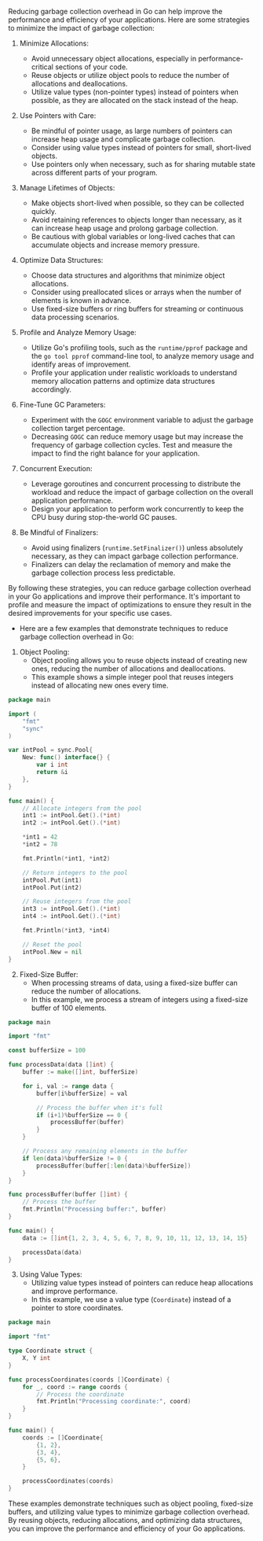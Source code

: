 Reducing garbage collection overhead in Go can help improve the performance and efficiency of your applications. Here are some strategies to minimize the impact of garbage collection:

1. Minimize Allocations:
   - Avoid unnecessary object allocations, especially in performance-critical sections of your code.
   - Reuse objects or utilize object pools to reduce the number of allocations and deallocations.
   - Utilize value types (non-pointer types) instead of pointers when possible, as they are allocated on the stack instead of the heap.

2. Use Pointers with Care:
   - Be mindful of pointer usage, as large numbers of pointers can increase heap usage and complicate garbage collection.
   - Consider using value types instead of pointers for small, short-lived objects.
   - Use pointers only when necessary, such as for sharing mutable state across different parts of your program.

3. Manage Lifetimes of Objects:
   - Make objects short-lived when possible, so they can be collected quickly.
   - Avoid retaining references to objects longer than necessary, as it can increase heap usage and prolong garbage collection.
   - Be cautious with global variables or long-lived caches that can accumulate objects and increase memory pressure.

4. Optimize Data Structures:
   - Choose data structures and algorithms that minimize object allocations.
   - Consider using preallocated slices or arrays when the number of elements is known in advance.
   - Use fixed-size buffers or ring buffers for streaming or continuous data processing scenarios.

5. Profile and Analyze Memory Usage:
   - Utilize Go's profiling tools, such as the `runtime/pprof` package and the `go tool pprof` command-line tool, to analyze memory usage and identify areas of improvement.
   - Profile your application under realistic workloads to understand memory allocation patterns and optimize data structures accordingly.

6. Fine-Tune GC Parameters:
   - Experiment with the `GOGC` environment variable to adjust the garbage collection target percentage.
   - Decreasing `GOGC` can reduce memory usage but may increase the frequency of garbage collection cycles. Test and measure the impact to find the right balance for your application.

7. Concurrent Execution:
   - Leverage goroutines and concurrent processing to distribute the workload and reduce the impact of garbage collection on the overall application performance.
   - Design your application to perform work concurrently to keep the CPU busy during stop-the-world GC pauses.

8. Be Mindful of Finalizers:
   - Avoid using finalizers (`runtime.SetFinalizer()`) unless absolutely necessary, as they can impact garbage collection performance.
   - Finalizers can delay the reclamation of memory and make the garbage collection process less predictable.

By following these strategies, you can reduce garbage collection overhead in your Go applications and improve their performance. It's important to profile and measure the impact of optimizations to ensure they result in the desired improvements for your specific use cases.


- Here are a few examples that demonstrate techniques to reduce garbage collection overhead in Go:

1. Object Pooling:
   - Object pooling allows you to reuse objects instead of creating new ones, reducing the number of allocations and deallocations.
   - This example shows a simple integer pool that reuses integers instead of allocating new ones every time.

```go
package main

import (
	"fmt"
	"sync"
)

var intPool = sync.Pool{
	New: func() interface{} {
		var i int
		return &i
	},
}

func main() {
	// Allocate integers from the pool
	int1 := intPool.Get().(*int)
	int2 := intPool.Get().(*int)

	*int1 = 42
	*int2 = 78

	fmt.Println(*int1, *int2)

	// Return integers to the pool
	intPool.Put(int1)
	intPool.Put(int2)

	// Reuse integers from the pool
	int3 := intPool.Get().(*int)
	int4 := intPool.Get().(*int)

	fmt.Println(*int3, *int4)

	// Reset the pool
	intPool.New = nil
}
```

2. Fixed-Size Buffer:
   - When processing streams of data, using a fixed-size buffer can reduce the number of allocations.
   - In this example, we process a stream of integers using a fixed-size buffer of 100 elements.

```go
package main

import "fmt"

const bufferSize = 100

func processData(data []int) {
	buffer := make([]int, bufferSize)

	for i, val := range data {
		buffer[i%bufferSize] = val

		// Process the buffer when it's full
		if (i+1)%bufferSize == 0 {
			processBuffer(buffer)
		}
	}

	// Process any remaining elements in the buffer
	if len(data)%bufferSize != 0 {
		processBuffer(buffer[:len(data)%bufferSize])
	}
}

func processBuffer(buffer []int) {
	// Process the buffer
	fmt.Println("Processing buffer:", buffer)
}

func main() {
	data := []int{1, 2, 3, 4, 5, 6, 7, 8, 9, 10, 11, 12, 13, 14, 15}

	processData(data)
}
```

3. Using Value Types:
   - Utilizing value types instead of pointers can reduce heap allocations and improve performance.
   - In this example, we use a value type (`Coordinate`) instead of a pointer to store coordinates.

```go
package main

import "fmt"

type Coordinate struct {
	X, Y int
}

func processCoordinates(coords []Coordinate) {
	for _, coord := range coords {
		// Process the coordinate
		fmt.Println("Processing coordinate:", coord)
	}
}

func main() {
	coords := []Coordinate{
		{1, 2},
		{3, 4},
		{5, 6},
	}

	processCoordinates(coords)
}
```

These examples demonstrate techniques such as object pooling, fixed-size buffers, and utilizing value types to minimize garbage collection overhead. By reusing objects, reducing allocations, and optimizing data structures, you can improve the performance and efficiency of your Go applications.